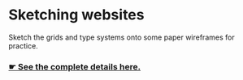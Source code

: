 # Sketching websites

Sketch the grids and type systems onto some paper wireframes for practice.

### [☛ See the complete details here.](https://learntheweb.courses/courses/web-dev-2/sketching-websites/)
